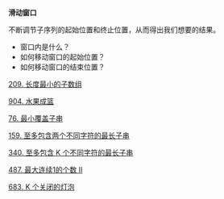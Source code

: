 
**滑动窗口**

不断调节子序列的起始位置和终止位置，从而得出我们想要的结果。

- 窗口内是什么？
- 如何移动窗口的起始位置？
- 如何移动窗口的结束位置？

<a href="209.cpp">209. 长度最小的子数组</a>

<a href="904.cpp">904. 水果成篮</a>

<a href="76.cpp">76. 最小覆盖子串</a>

<a href="159.cpp">159. 至多包含两个不同字符的最长子串</a>

<a href="340.cpp">340. 至多包含 K 个不同字符的最长子串</a>

<a href="487.cpp">487. 最大连续1的个数 II</a>

<a href="683.cpp">683. K 个关闭的灯泡</a>
